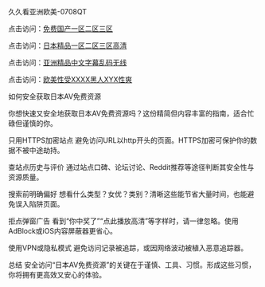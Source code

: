 久久看亚洲欧美-0708QT

点击访问：<a href="https://heiliaozj3tjd.pages.dev">免费国产一区二区三区</a>

点击访问：<a href="https://heiliaoe8ajia.pages.dev">日本精品一区二区三区高清</a>

点击访问：<a href="https://heiliaoxwd5i8.pages.dev">亚洲精品中文字幕乱码无线</a>

点击访问：<a href="https://heiliaowzu4ur.pages.dev">欧美性受XXXX黑人XYX性爽</a>




如何安全获取日本AV免费资源

你想快速又安全地获取日本AV免费资源吗？这份精简但内容丰富的指南，适合忙碌但谨慎的你。

只用HTTPS加密站点
避免访问URL以http开头的页面。HTTPS加密可保护你的数据不被中途劫持。

查站点历史与评价
通过站点口碑、论坛讨论、Reddit推荐等途径判断其安全性与资源质量。

搜索前明确偏好
想看什么类型？女优？类别？清晰这些能节省大量时间，也能避免误入陷阱页面。

拒点弹窗广告
看到“你中奖了”“点此播放高清”等字样时，请一律忽略。使用AdBlock或iOS内容屏蔽器更省心。

使用VPN或隐私模式
避免访问记录被追踪，或因网络波动被植入恶意追踪器。

总结
安全访问“日本AV免费资源”的关键在于谨慎、工具、习惯。形成这些习惯，你将拥有更高效又安心的体验。


<span style="display:none;">[Canonical link]( https://github.com/es070825/630585 ）</span>
